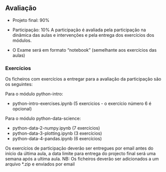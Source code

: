 ## **Avaliação**

- Projeto final: 90%
- Participação: 10%
A participação é avaliada pela participação na dinâmica das aulas e intervenções e pela entrega dos exercícios dos módulos.

- O Exame será em formato “notebook” (semelhante aos exercícios das aulas)

### **Exercícios**
Os ficheiros com exercícios a entregar para a avaliação da participação são os seguintes:

Para o módulo python-intro:
- python-intro-exercises.ipynb (5 exercicios - o exercício número 6 é opcional)

Para o módulo python-data-science:
- python-data-2-numpy.ipynb (7 exercícios)
- python-data-3-plotting.ipynb (3 exercícios)
- python-data-4-pandas.ipynb (6 exercícios)

Os exercícios de participação deverão ser entregues por email antes do início da última aula, a data limite para entrega do projecto final será uma semana após a ultima aula.
NB: Os ficheiros deverão ser adicionados a um arquivo *.zip e enviados por email
